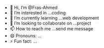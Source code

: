 - 👋 Hi, I’m @Fras-Ahmed
- 👀 I’m interested in ...coding
- 🌱 I’m currently learning ...web development
- 💞️ I’m looking to collaborate on ...project
- 📫 How to reach me ...send me message 
- 😄 Pronouns: ...
- ⚡ Fun fact: ...

<!---
Fras-Ahmed/Fras-Ahmed is a ✨ special ✨ repository because its `README.md` (this file) appears on your GitHub profile.
You can click the Preview link to take a look at your changes.
--->
